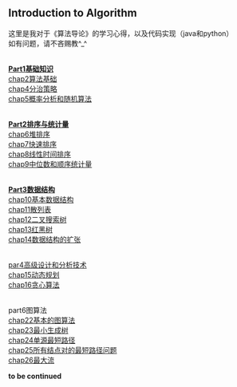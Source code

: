 ## Introduction to Algorithm ##
这里是我对于《算法导论》的学习心得，以及代码实现（java和python）<br>
如有问题，请不吝赐教^_^<br><br>

[**Part1基础知识**][0]<br>
[chap2算法基础][1]<br>
[chap4分治策略][2]<br>
[chap5概率分析和随机算法][3]<br><br>

[**Part2排序与统计量**][4]<br>
[chap6堆排序][5]<br>
[chap7快速排序][6]<br>
[chap8线性时间排序][7]<br>
[chap9中位数和顺序统计量][8]<br><br>

[**Part3数据结构**][9]<br>
[chap10基本数据结构][10]<br>
[chap11散列表][11]<br>
[chap12二叉搜索树][12]<br>
[chap13红黑树][13]<br>
[chap14数据结构的扩张][14]<br><br>

[par4高级设计和分析技术][15]<br>
[chap15动态规划][16]<br>
[chap16贪心算法][17]<br><br>

part6图算法<br>
[chap22基本的图算法][18]<br>
[chap23最小生成树][19]<br>
[chap24单源最短路径][20]<br>
[chap25所有结点对的最短路径问题][21]<br>
[chap26最大流][22]<br>


**to be continued**

  [0]: https://www.zybuluo.com/zqbinggong/note/1069183
  [1]: https://www.zybuluo.com/zqbinggong/note/1060894
  [2]: https://www.zybuluo.com/zqbinggong/note/1062059
  [3]: https://www.zybuluo.com/zqbinggong/note/1062378
  [4]: https://www.zybuluo.com/zqbinggong/note/1063555
  [5]: https://www.zybuluo.com/zqbinggong/note/1064566
  [6]: https://www.zybuluo.com/zqbinggong/note/1065428
  [7]: https://www.zybuluo.com/zqbinggong/note/1067124
  [8]: https://www.zybuluo.com/zqbinggong/note/1068328
  [9]: https://www.zybuluo.com/zqbinggong/note/1068901
  [10]: https://www.zybuluo.com/zqbinggong/note/1068566
  [11]: https://www.zybuluo.com/zqbinggong/note/1069138
  [12]: https://www.zybuluo.com/zqbinggong/note/1069304
  [13]: https://www.zybuluo.com/zqbinggong/note/1069972
  [14]: https://www.zybuluo.com/zqbinggong/note/1070898
  [15]: https://www.zybuluo.com/zqbinggong/note/1076893
  [16]: https://www.zybuluo.com/zqbinggong/note/1077191
  [17]: https://www.zybuluo.com/zqbinggong/note/1078168
  [18]: https://www.zybuluo.com/zqbinggong/note/1079114
  [19]: https://www.zybuluo.com/zqbinggong/note/1079575
  [20]: https://www.zybuluo.com/zqbinggong/note/1080641
  [21]: https://www.zybuluo.com/zqbinggong/note/1080903
  [22]: https://www.zybuluo.com/zqbinggong/note/1081714
  
  
  
  
  
  
  
  
  
  
